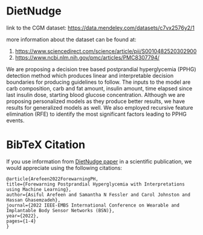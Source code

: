 # DietNudge
link to the CGM dataset: https://data.mendeley.com/datasets/c7vx2576y2/1


more information about the dataset can be found at:
1) https://www.sciencedirect.com/science/article/pii/S0010482520302900
2) https://www.ncbi.nlm.nih.gov/pmc/articles/PMC8307794/

We are proposing a decision tree based postprandial hyperglycemia (PPHG) detection method which produces linear and interpretable decision boundaries for producing guidelines to follow. The inputs to the model are carb composition, carb and fat amount, insulin amount, time elapsed since last insulin dose, starting blood glucose concentration. Although we are proposing personalized models as they produce better results, we have results for generalized models as well. We also employed recursive feature elimination (RFE) to identify the most significant factors leading to PPHG events.

# BibTeX Citation
If you use information from [DietNudge paper](https://drive.google.com/file/d/1qj4tb76aiTdX5i-WDy73J0co1ElQVaD6/view) in a scientific publication, we would appreciate using the following citations:

    @article{Arefeen2022ForewarningPH,
    title={Forewarning Postprandial Hyperglycemia with Interpretations using Machine Learning},
    author={Asiful Arefeen and Samantha N Fessler and Carol Johnston and Hassan Ghasemzadeh},
    journal={2022 IEEE-EMBS International Conference on Wearable and Implantable Body Sensor Networks (BSN)},
    year={2022},
    pages={1-4}
    }
